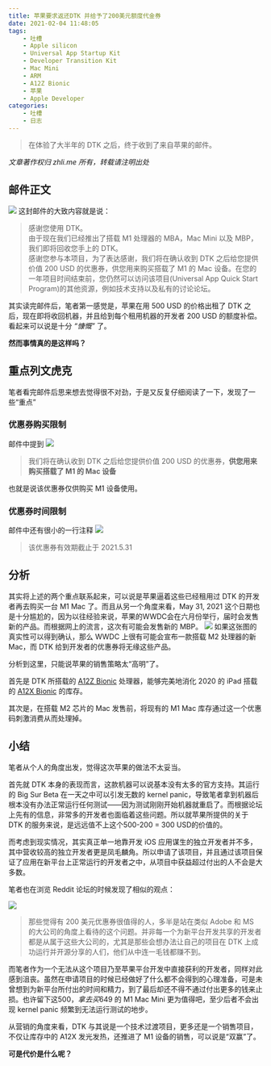 ```yaml
---
title: 苹果要求返还DTK 并给予了200美元额度代金券
date: 2021-02-04 11:48:05
tags:
	- 吐槽
	- Apple silicon
	- Universal App Startup Kit
	- Developer Transition Kit
	- Mac Mini
	- ARM
	- A12Z Bionic
	- 苹果
	- Apple Developer
categories:
	- 吐槽
	- 日志
---
```


> 在体验了大半年的 DTK 之后，终于收到了来自苹果的邮件。

<!-- more -->

_文章著作权归 zhli.me 所有，转载请注明出处_

## 邮件正文

![](https://cdn.jsdelivr.net/gh/gitosun/yedetuku/img/20210204135922.png)
这封邮件的大致内容就是说：

> 感谢您使用 DTK。\
> 由于现在我们已经推出了搭载 M1 处理器的 MBA，Mac Mini 以及 MBP，我们即将回收您手上的 DTK。\
> 感谢您参与本项目，为了表达感谢，我们将在确认收到 DTK 之后给您提供价值 200 USD 的优惠券，供您用来购买搭载了 M1 的 Mac 设备。在您的一年项目时间结束前，您仍然可以访问该项目(Universal App Quick Start Program)的其他资源，例如技术支持以及私有的讨论论坛。

其实读完邮件后，笔者第一感觉是，苹果在用 500 <span id="inline-green">USD</span> 的价格出租了 DTK 之后，现在即将收回机器，并且给到每个租用机器的开发者 200 <span id="inline-green">USD</span> 的额度补偿。看起来可以说是十分 _“慷慨”_ 了。

**然而事情真的是这样吗？**

## 重点<span id="spoiler">列文虎克</span>

笔者看完邮件后思来想去觉得很不对劲，于是又反复仔细阅读了一下，发现了一些<span id="inline-red">“重点”</span>

### 优惠券购买限制

邮件中提到
![](https://cdn.jsdelivr.net/gh/gitosun/yedetuku/img/20210204135924.png)

> 我们将在确认收到 DTK 之后给您提供价值 200 USD 的优惠券，**供您用来购买搭载了 M1 的 Mac 设备**

也就是说该优惠券仅供购买 M1 设备使用。

### 优惠券时间限制

邮件中还有很小的一行注释
![](https://cdn.jsdelivr.net/gh/gitosun/yedetuku/img/20210204135923.png)

> 该优惠券有效期截止于 2021.5.31

## 分析

其实将上述的两个重点联系起来，可以说是苹果逼着这些已经租用过 DTK 的开发者再去购买一台 M1 Mac 了。而且从另一个角度来看，<span id="inline-blue">May 31, 2021</span> 这个日期也是十分尴尬的，因为以往经验来说，苹果的<span id="inline-purple">WWDC</span>会在六月份举行，届时会发售新的产品。而根据网上的流言，这次有可能会发售新的 MBP。
![](https://cdn.jsdelivr.net/gh/gitosun/yedetuku/img/20210204143140.jpg)
如果这张图的真实性可以得到确认，那么 WWDC 上很有可能会宣布一款搭载 M2 处理器的新 Mac，而 DTK 给到开发者的优惠券将无缘这些产品。

分析到这里，只能说苹果的销售策略太“高明”了。

首先是 DTK 所搭载的 [A12Z Bionic](https://zh.wikipedia.org/wiki/Apple_A12Z) 处理器，能够完美地消化 2020 的 iPad 搭载的 [A12X Bionic](https://zh.wikipedia.org/wiki/Apple_A12X_Bionic) 的库存。

其次是，在搭载 M2 芯片的 Mac 发售前，将现有的 M1 Mac 库存通过这一个优惠码刺激消费从而处理掉。

## 小结

笔者从个人的角度出发，觉得这次苹果的做法不太妥当。

首先就 DTK 本身的表现而言，这款机器可以说基本没有太多的官方支持。其运行的 Big Sur Beta 在一天之中可以引发无数的 kernel panic，导致笔者拿到机器后根本没有办法正常运行任何测试——因为测试刚刚开始机器就重启了。而根据论坛上先有的信息，非常多的开发者也面临着这些问题。所以就苹果所提供的关于 DTK 的服务来说，是远远值不上这个<span id="inline-green">500-200 = 300 USD</span>的价值的。

而考虑到现实情况，其实真正单一地靠开发 iOS 应用谋生的独立开发者并不多，其中营收较高的独立开发者更是凤毛麟角。所以申请了该项目，并且通过该项目保证了应用在新平台上正常运行的开发者之中，从项目中获益超过付出的人不会是大多数。

笔者也在浏览 Reddit 论坛的时候发现了相似的观点：

![](https://cdn.jsdelivr.net/gh/gitosun/yedetuku/img/20210204135921.png)

> 那些觉得有 200 美元优惠券很值得的人，多半是站在类似 Adobe 和 MS 的大公司的角度上看待的这个问题。并非每一个为新平台开发共享的开发者都是从属于这些大公司的，尤其是那些会想办法让自己的项目在 DTK 上成功运行并开源分享的人们，他们从中连一毛钱都赚不到。

而笔者作为一个无法从这个项目乃至苹果平台开发中直接获利的开发者，同样对此感到沮丧。虽然在申请项目的时候已经做好了什么都不会得到的心理准备，可是未曾想到为新平台所付出的时间和精力，到了最后却还不得不通过付出更多的钱来止损。也许留下这$500，拿去买$649 的 M1 Mac Mini 更为值得吧，至少后者不会出现 kernel panic 频繁到无法运行测试的地步。

从营销的角度来看，DTK 与其说是一个技术过渡项目，更多还是一个销售项目，不仅让库存中的 A12X 发光发热，还推进了 M1 设备的销售，可以说是“双赢”了。

**可是代价是什么呢？**
